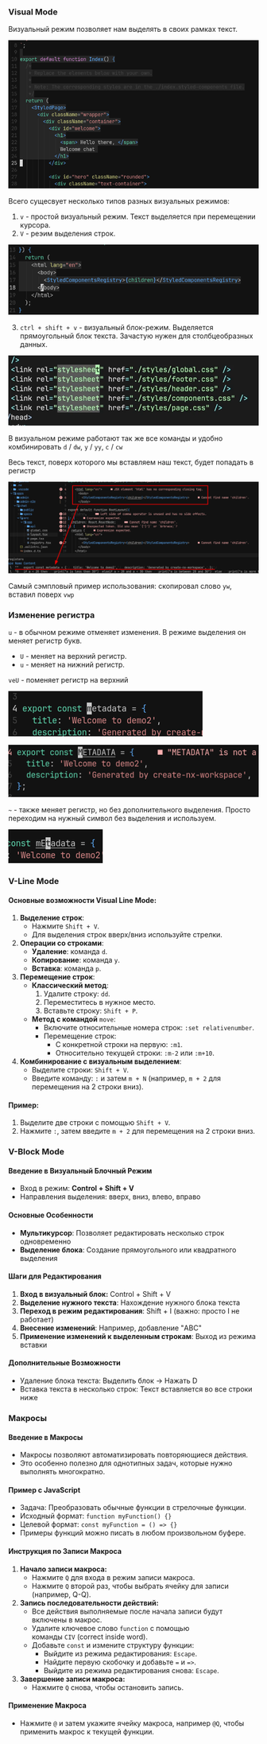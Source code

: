 
### Visual Mode

Визуальный режим позволяет нам выделять в своих рамках текст.

![](../_png/Pasted%20image%2020240915182231.png)

Всего сущесвует несколько типов разных визуальных режимов:

1. `v` - простой визуальный режим. Текст выделяется при перемещении курсора.
2. `V` - реэим выделения строк.

![](_png/Pasted%20image%2020240918200418.png)

3. `ctrl + shift + v` - визуальный блок-режим. Выделяется прямоугольный блок текста. Зачастую нужен для столбцеобразных данных.

![](_png/Pasted%20image%2020240918200848.png)

В визуальном режиме работают так же все команды и удобно комбинировать `d` / `dw`, `y` / `yy`, `c` / `cw`

Весь текст, поверх которого мы вставляем наш текст, будет попадать в регистр

![](_png/Pasted%20image%2020240918200710.png)

Самый сэмпловый пример использования: скопировал слово `yw`, вставил поверх `vwp`

### Изменение регистра

`u` - в обычном режиме отменяет изменения. В режиме выделения он меняет регистр букв.

- `U` - меняет на верхний регистр.
- `u` - меняет на нижний регистр.

`veU` - поменяет регистр на верхний

![](_png/Pasted%20image%2020240918202826.png)

![](_png/Pasted%20image%2020240918202821.png)

`~` - также меняет регистр, но без дополнительного выделения. Просто переходим на нужный символ без выделения и используем.

![](_png/Pasted%20image%2020240918203235.png)

### V-Line Mode

#### Основные возможности Visual Line Mode:

1. **Выделение строк**:
    - Нажмите `Shift + V`.
    - Для выделения строк вверх/вниз используйте стрелки.
2. **Операции со строками**:
    - **Удаление**: команда `d`.
    - **Копирование**: команда `y`.
    - **Вставка**: команда `p`.
3. **Перемещение строк**:
    - **Классический метод**:
        1. Удалите строку: `dd`.
        2. Переместитесь в нужное место.
        3. Вставьте строку: `Shift + P`.
    - **Метод с командой** `move`:
        - Включите относительные номера строк: `:set relativenumber`.
        - Перемещение строк:
            - С конкретной строки на первую: `:m1`.
            - Относительно текущей строки: `:m-2` или `:m+10`.
4. **Комбинирование с визуальным выделением**:
    - Выделите строки: `Shift + V`.
    - Введите команду: `:` и затем `m + N` (например, `m + 2` для перемещения на 2 строки вниз).

#### Пример:

1. Выделите две строки с помощью `Shift + V`.
2. Нажмите `:`, затем введите `m + 2` для перемещения на 2 строки вниз.





### V-Block Mode

#### Введение в Визуальный Блочный Режим

- Вход в режим: **Control + Shift + V**
- Направления выделения: вверх, вниз, влево, вправо

#### Основные Особенности

- **Мультикурсор**: Позволяет редактировать несколько строк одновременно
- **Выделение блока**: Создание прямоугольного или квадратного выделения

#### Шаги для Редактирования

1. **Вход в визуальный блок:** Control + Shift + V
2. **Выделение нужного текста**: Нахождение нужного блока текста
3. **Переход в режим редактирования**: Shift + I (важно: просто I не работает)
4. **Внесение изменений**: Например, добавление "ABC"
5. **Применение изменений к выделенным строкам**: Выход из режима вставки

#### Дополнительные Возможности

- Удаление блока текста: Выделить блок → Нажать D
- Вставка текста в несколько строк: Текст вставляется во все строки ниже




### Макросы

#### Введение в Макросы

- Макросы позволяют автоматизировать повторяющиеся действия.
- Это особенно полезно для однотипных задач, которые нужно выполнять многократно.

#### Пример с JavaScript

- Задача: Преобразовать обычные функции в стрелочные функции.
- Исходный формат: `function myFunction() {}`
- Целевой формат: `const myFunction = () => {}`
- Примеры функций можно писать в любом произвольном буфере.

#### Инструкция по Записи Макроса

1. **Начало записи макроса:**
    - Нажмите `Q` для входа в режим записи макроса.
    - Нажмите `Q` второй раз, чтобы выбрать ячейку для записи (например, Q-Q).
2. **Запись последовательности действий:**
    - Все действия выполняемые после начала записи будут включены в макрос.
    - Удалите ключевое слово `function` с помощью команды `CIV` (correct inside word).
    - Добавьте `const` и измените структуру функции:
        - Выйдите из режима редактирования: `Escape`.
        - Найдите первую скобочку и добавьте `=` и `=>`.
        - Выйдите из режима редактирования снова: `Escape`.
3. **Завершение записи макроса:**
    - Нажмите `Q` снова, чтобы остановить запись.

#### Применение Макроса

- Нажмите `@` и затем укажите ячейку макроса, например `@Q`, чтобы применить макрос к текущей функции.